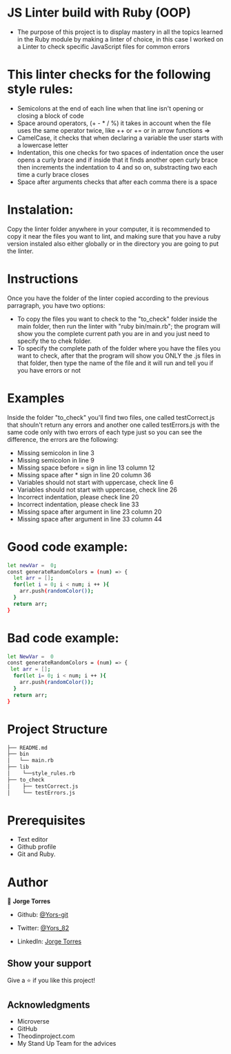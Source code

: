 # JS Linter build with Ruby (OOP)

* The purpose of this project is to display mastery in all the topics learned in the Ruby module by making a linter of choice, in this case I worked on a Linter to check specific JavaScript files for common errors

# This linter checks for the following style rules:
- Semicolons at the end of each line when that line isn't opening or closing a block of code
- Space around operators, (+ - * / %) it takes in account when the file uses the same operator twice, like ++ or += or in arrow functions =>
- CamelCase, it checks that when declaring a variable the user starts with a lowercase letter
- Indentation, this one checks for two spaces of indentation once the user opens a curly brace and if inside that it finds another open curly brace then increments the indentation to 4 and so on, substracting two each time a curly brace closes
- Space after arguments checks that after each comma there is a space


# Instalation:
Copy the linter folder anywhere in your computer, it is recommended to copy it near the files you want to lint, and making sure that you have a ruby version instaled also either globally or in the directory you are going to put the linter.

# Instructions
Once you have the folder of the linter copied according to the previous parragraph, you have two options:
- To copy the files you want to check to the "to_check" folder inside the main folder, then run the linter with "ruby bin/main.rb"; the program will show you the complete current path you are in and you just need to specify the to chek folder.
- To specify the complete path of the folder where you have the files you want to check, after that the program will show you ONLY the .js files in that folder, then type the name of the file and it will run and tell you if you have errors or not

# Examples
Inside the folder "to_check" you'll find two files, one called testCorrect.js that shouln't return any errors and another one called testErrors.js with the same code only with two errors of each type just so you can see the difference, the errors are the following:

- Missing semicolon in line 3
- Missing semicolon in line 9
- Missing space before = sign in line 13 column 12
- Missing space after * sign in line 20 column 36
- Variables should not start with uppercase, check line 6
- Variables should not start with uppercase, check line 26
- Incorrect indentation, please check line 20
- Incorrect indentation, please check line 33
- Missing space after argument in line 23 column 20
- Missing space after argument in line 33 column 44

# Good code example:
```bash
let newVar =  0;
const generateRandomColors = (num) => {
  let arr = [];
  for(let i = 0; i < num; i ++ ){
    arr.push(randomColor());
  }
  return arr;
} 
```

# Bad code example:
```bash
let NewVar =  0
const generateRandomColors = (num) => {
 let arr = [];
  for(let i= 0; i < num; i ++ ){
    arr.push(randomColor());
  }
  return arr;
} 
```

# Project Structure

```bash 
├── README.md
├── bin
│   └── main.rb
├── lib
│    └──style_rules.rb
├── to_check
│    ├── testCorrect.js
│    └── testErrors.js
```

# Prerequisites
-  Text editor
-  Github profile
-  Git and Ruby.

# Author

👤 **Jorge Torres**

- Github: [@Yors-git](https://github.com/Yors-git)

- Twitter: [@Yors_82](https://twitter.com/Yors_82)

- LinkedIn: [Jorge Torres](https://www.linkedin.com/in/jorge-torres-8b87571a8/)


## Show your support

Give a ⭐️ if you like this project!

## Acknowledgments

- Microverse
- GitHub
- Theodinproject.com
- My Stand Up Team for the advices


